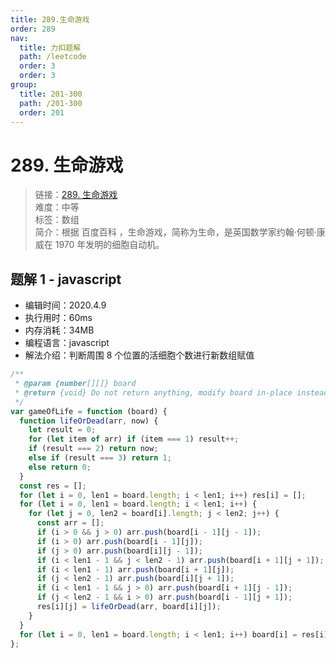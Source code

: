 ```yaml
---
title: 289.生命游戏
order: 289
nav:
  title: 力扣题解
  path: /leetcode
  order: 3
  order: 3
group:
  title: 201-300
  path: /201-300
  order: 201
---
```


# 289. 生命游戏

> 链接：[289. 生命游戏](https://leetcode-cn.com/problems/game-of-life/)  
> 难度：中等  
> 标签：数组  
> 简介：根据 百度百科 ，生命游戏，简称为生命，是英国数学家约翰·何顿·康威在 1970 年发明的细胞自动机。

## 题解 1 - javascript

- 编辑时间：2020.4.9
- 执行用时：60ms
- 内存消耗：34MB
- 编程语言：javascript
- 解法介绍：判断周围 8 个位置的活细胞个数进行新数组赋值

```javascript
/**
 * @param {number[][]} board
 * @return {void} Do not return anything, modify board in-place instead.
 */
var gameOfLife = function (board) {
  function lifeOrDead(arr, now) {
    let result = 0;
    for (let item of arr) if (item === 1) result++;
    if (result === 2) return now;
    else if (result === 3) return 1;
    else return 0;
  }
  const res = [];
  for (let i = 0, len1 = board.length; i < len1; i++) res[i] = [];
  for (let i = 0, len1 = board.length; i < len1; i++) {
    for (let j = 0, len2 = board[i].length; j < len2; j++) {
      const arr = [];
      if (i > 0 && j > 0) arr.push(board[i - 1][j - 1]);
      if (i > 0) arr.push(board[i - 1][j]);
      if (j > 0) arr.push(board[i][j - 1]);
      if (i < len1 - 1 && j < len2 - 1) arr.push(board[i + 1][j + 1]);
      if (i < len1 - 1) arr.push(board[i + 1][j]);
      if (j < len2 - 1) arr.push(board[i][j + 1]);
      if (i < len1 - 1 && j > 0) arr.push(board[i + 1][j - 1]);
      if (j < len2 - 1 && i > 0) arr.push(board[i - 1][j + 1]);
      res[i][j] = lifeOrDead(arr, board[i][j]);
    }
  }
  for (let i = 0, len1 = board.length; i < len1; i++) board[i] = res[i];
};
```

